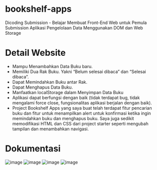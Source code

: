 # bookshelf-apps
Dicoding Submission - Belajar Membuat Front-End Web untuk Pemula
Submission Aplikasi Pengelolaan Data Menggunakan DOM dan Web Storage

# Detail Website
- Mampu Menambahkan Data Buku baru.
- Memiliki Dua Rak Buku. Yakni “Belum selesai dibaca” dan “Selesai dibaca”.
- Dapat Memindahkan Buku antar Rak.
- Dapat Menghapus Data Buku.
- Manfaatkan localStorage dalam Menyimpan Data Buku
- Aplikasi dapat berfungsi dengan baik (tidak terdapat bug, tidak mengalami force close, fungsionalitas aplikasi berjalan dengan baik).
- Project Bookshelf Apps yang saya buat telah terdapat fitur pencarian buku dan fitur untuk menampilkan alert untuk konfirmasi ketika ingin memindahkan buku dan menghapus buku. Saya juga sedikit memodifikasi HTML dan CSS dari project starter seperti mengubah tampilan dan menambahkan navigasi.


# Dokumentasi
![image](https://github.com/ReginaAyumi/bookshelf-apps/assets/90667044/7e0a5403-738b-4ac3-bf98-51df1ddc4c00)
![image](https://github.com/ReginaAyumi/bookshelf-apps/assets/90667044/919cca64-69a9-458d-8a26-2e6f1de2724d)
![image](https://github.com/ReginaAyumi/bookshelf-apps/assets/90667044/d788dc53-b9e6-4101-b07e-d3190d456b9c)
![image](https://github.com/ReginaAyumi/bookshelf-apps/assets/90667044/515c883a-4cab-4b40-81dd-4c469e12d942)


